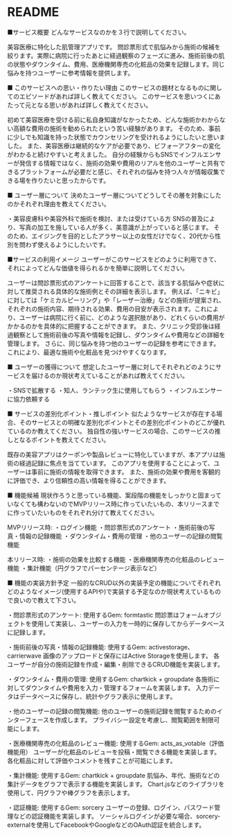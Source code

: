 # README
■サービス概要
どんなサービスなのかを３行で説明してください。

美容医療に特化した肌管理アプリです。
問診票形式で肌悩みから施術の候補を絞ります。実際に病院に行ったあとに経過観察のフェーズに進み、施術前後の肌の状態やダウンタイム、費用、医療機関専売の化粧品の効果を記録します。同じ悩みを持つユーザーに参考情報を提供します。

■ このサービスへの思い・作りたい理由
このサービスの題材となるものに関してのエピソードがあれば詳しく教えてください。
このサービスを思いつくにあたって元となる思いがあれば詳しく教えてください。

初めて美容医療を受ける前に私自身知識がなかったため、どんな施術かわからない高額な費用の施術を勧められたという苦い経験があります。
そのため、事前に少しでも知識を持った状態でカウンセリングを受けれるようにしたいと思いました。
また、美容医療は継続的なケアが必要であり、ビフォーアフターの変化がわかると続けやすいと考えました。
自分の経験からもSNSでインフルエンサーが発信する情報ではなく、施術の効果や費用のリアルを他のユーザーと共有できるプラットフォームが必要だと感じ、それぞれの悩みを持つ人々が情報収集できる場を作りたいと思ったからです。

■ ユーザー層について
決めたユーザー層についてどうしてその層を対象にしたのかそれぞれ理由を教えてください。

・美容皮膚科や美容外科で施術を検討、または受けている方
SNSの普及により、写真の加工を施している人が多く、美意識が上がっていると感じます。
そのため、エイジングを目的としたアラサー以上の女性だけでなく、20代から性別を問わず使えるようにしたいです。

■サービスの利用イメージ
ユーザーがこのサービスをどのように利用できて、それによってどんな価値を得られるかを簡単に説明してください。

ユーザーは問診票形式のアンケートに回答することで、該当する肌悩みや症状に対して推奨される具体的な施術例とその詳細を表示します。
例えば、「ニキビ」に対しては「ケミカルピーリング」や「レーザー治療」などの施術が提案され、それぞれの施術内容、期待される効果、費用の目安が表示されます。これにより、ユーザーは病院に行く前に、どのような選択肢があり、どれくらいの費用がかかるのかを具体的に把握することができます。
また、クリニック受診後は経過観察として施術前後の写真や情報を記録し、ダウンタイムや費用などの詳細を管理します。
さらに、同じ悩みを持つ他のユーザーの記録を参考にできます。これにより、最適な施術や化粧品を見つけやすくなります。

■ ユーザーの獲得について
想定したユーザー層に対してそれぞれどのようにサービスを届けるのか現状考えていることがあれば教えてください。

・SNSで拡散する
・知人、ランテック生に使用してもらう
・インフルエンサーに協力依頼する

■ サービスの差別化ポイント・推しポイント
似たようなサービスが存在する場合、そのサービスとの明確な差別化ポイントとその差別化ポイントのどこが優れているのか教えてください。
独自性の強いサービスの場合、このサービスの推しとなるポイントを教えてください。

既存の美容アプリはクーポンや製品レビューに特化していますが、本アプリは施術の経過記録に焦点を当てています。
このアプリを使用することによって、ユーザーは事前に施術の情報を取得できます。
また、施術の効果や費用を客観的に評価でき、より信頼性の高い情報を得ることができます。

■ 機能候補
現状作ろうと思っている機能、案段階の機能をしっかりと固まっていなくても構わないのでMVPリリース時に作っていたいもの、本リリースまでに作っていたいものをそれぞれ分けて教えてください。

MVPリリース時:
・ログイン機能
・問診票形式のアンケート
・施術前後の写真・情報の記録機能
・ダウンタイム・費用の管理
・他のユーザーの記録の閲覧機能

本リリース時:
・施術の効果を比較する機能
・医療機関専売の化粧品のレビュー機能
・集計機能（円グラフでパーセンテージ表示など）

■ 機能の実装方針予定
一般的なCRUD以外の実装予定の機能についてそれぞれどのようなイメージ(使用するAPIや)で実装する予定なのか現状考えているもので良いので教えて下さい。

・問診票形式のアンケート:
使用するGem: formtastic
問診票はフォームオブジェクトを使用して実装し、ユーザーの入力を一時的に保存してからデータベースに記録します。

・施術前後の写真・情報の記録機能:
使用するGem: activestorage、carrierwave
画像のアップロードと保存にはActive Storageを使用します。
各ユーザーが自分の施術記録を作成・編集・削除できるCRUD機能を実装します。

・ダウンタイム・費用の管理:
使用するGem: chartkick + groupdate
各施術に対してダウンタイムや費用を入力・管理するフォームを実装します。
入力データはデータベースに保存し、統計やグラフ表示に使用します。

・他のユーザーの記録の閲覧機能:
他のユーザーの施術記録を閲覧するためのインターフェースを作成します。
プライバシー設定を考慮し、閲覧範囲を制限可能にします。

・医療機関専売の化粧品のレビュー機能:
使用するGem: acts_as_votable（評価機能用）
ユーザーが化粧品のレビューを投稿・閲覧できる機能を実装します。
各化粧品に対して評価やコメントを残すことが可能にします。

・集計機能:
使用するGem: chartkick + groupdate
肌悩み、年代、施術などの集計データをグラフで表示する機能を実装します。
Chart.jsなどのライブラリを使用して、円グラフや棒グラフを表示します。

・認証機能:
使用するGem: sorcery
ユーザーの登録、ログイン、パスワード管理などの認証機能を実装します。
ソーシャルログインが必要な場合、sorcery-externalを使用してFacebookやGoogleなどのOAuth認証を統合します。

